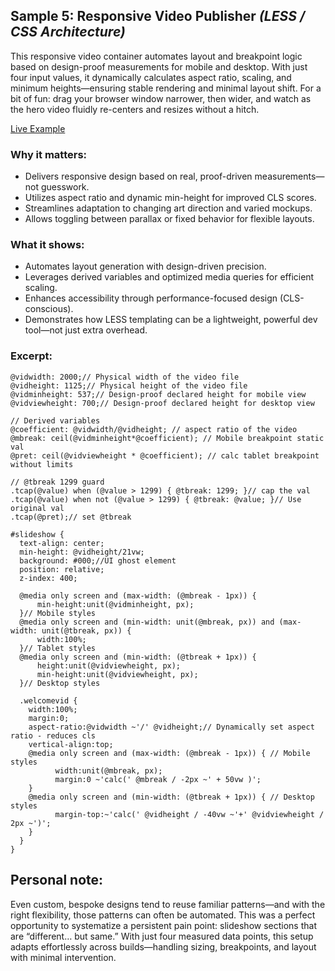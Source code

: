## Sample 5: Responsive Video Publisher *(LESS / CSS Architecture)*

This responsive video container automates layout and breakpoint logic based on design-proof measurements for mobile and desktop. With just four input values, it dynamically calculates aspect ratio, scaling, and minimum heights—ensuring stable rendering and minimal layout shift. For a bit of fun: drag your browser window narrower, then wider, and watch as the hero video fluidly re-centers and resizes without a hitch.

[Live Example](http://www.smilesbybryan.com/)

### Why it matters:
- Delivers responsive design based on real, proof-driven measurements—not guesswork.
- Utilizes aspect ratio and dynamic min-height for improved CLS scores.
- Streamlines adaptation to changing art direction and varied mockups.
- Allows toggling between parallax or fixed behavior for flexible layouts.

### What it shows:
- Automates layout generation with design-driven precision.
- Leverages derived variables and optimized media queries for efficient scaling.
- Enhances accessibility through performance-focused design (CLS-conscious).
- Demonstrates how LESS templating can be a lightweight, powerful dev tool—not just extra overhead.

### Excerpt:
```less
@vidwidth: 2000;// Physical width of the video file
@vidheight: 1125;// Physical height of the video file
@vidminheight: 537;// Design-proof declared height for mobile view
@vidviewheight: 700;// Design-proof declared height for desktop view

// Derived variables
@coefficient: @vidwidth/@vidheight; // aspect ratio of the video
@mbreak: ceil(@vidminheight*@coefficient); // Mobile breakpoint static val
@pret: ceil(@vidviewheight * @coefficient); // calc tablet breakpoint without limits

// @tbreak 1299 guard
.tcap(@value) when (@value > 1299) { @tbreak: 1299; }// cap the val
.tcap(@value) when not (@value > 1299) { @tbreak: @value; }// Use original val
.tcap(@pret);// set @tbreak

#slideshow {
  text-align: center;
  min-height: @vidheight/21vw;
  background: #000;//UI ghost element
  position: relative;
  z-index: 400;

  @media only screen and (max-width: (@mbreak - 1px)) { 
	  min-height:unit(@vidminheight, px);
  }// Mobile styles
  @media only screen and (min-width: unit(@mbreak, px)) and (max-width: unit(@tbreak, px)) { 
	  width:100%;
  }// Tablet styles
  @media only screen and (min-width: (@tbreak + 1px)) { 
	  height:unit(@vidviewheight, px);
	  min-height:unit(@vidviewheight, px);
  }// Desktop styles

  .welcomevid {
	width:100%;
	margin:0;
	aspect-ratio:@vidwidth ~'/' @vidheight;// Dynamically set aspect ratio - reduces cls
	vertical-align:top;
	@media only screen and (max-width: (@mbreak - 1px)) { // Mobile styles
		  width:unit(@mbreak, px);
		  margin:0 ~'calc(' @mbreak / -2px ~' + 50vw )';
	}
	@media only screen and (min-width: (@tbreak + 1px)) { // Desktop styles
		  margin-top:~'calc(' @vidheight / -40vw ~'+' @vidviewheight / 2px ~')';
	}
  }
}
```

## Personal note:
Even custom, bespoke designs tend to reuse familiar patterns—and with the right flexibility, those patterns can often be automated. This was a perfect opportunity to systematize a persistent pain point: slideshow sections that are “different… but same.” With just four measured data points, this setup adapts effortlessly across builds—handling sizing, breakpoints, and layout with minimal intervention.

